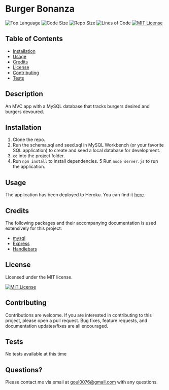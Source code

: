 # Burger Bonanza
![Top Language](https://img.shields.io/github/languages/top/nobleburgundy/burger-bonanza?color=blue)
![Code Size](https://img.shields.io/github/languages/code-size/nobleburgundy/burger-bonanza?color=blue)
![Repo Size](https://img.shields.io/github/repo-size/nobleburgundy/burger-bonanza?color=blue)
![Lines of Code](https://img.shields.io/tokei/lines/github/nobleburgundy/burger-bonanza?color=blue)
 [![MIT License](https://img.shields.io/apm/l/atomic-design-ui.svg?color=red)](https://github.com/nobleburgundy/burger-bonanza/blob/master/LICENSE)


## Table of Contents

- [Installation](#installation)
- [Usage](#usage)
- [Credits](#credits)
- [License](#license)
- [Contributing](#contributing)
- [Tests](#tests)

## Description 

An MVC app with a MySQL database that tracks burgers desired and burgers devoured.

## Installation

1. Clone the repo.
2. Run the schema.sql and seed.sql in MySQL Workbench (or your favorite SQL application) to create and seed a local database for development.
3. `cd` into the project folder.
4. Run `npm install` to install dependencies.
5 Run `node server.js` to run the application.


## Usage 

The application has been deployed to Heroku. You can find it [here](https://jcg-burger-bonanza.herokuapp.com).


## Credits

The following packages and their accompanying documentation is used extensively for this project:

- [mysql](https://www.npmjs.com/package/mysql)
- [Express](https://expressjs.com/)
- [Handlebars](https://handlebarsjs.com/)

## License

Licensed under the MIT license.

[![MIT License](https://img.shields.io/apm/l/atomic-design-ui.svg?color=red)](https://github.com/nobleburgundy/burger-bonanza/blob/master/LICENSE)

## Contributing

Contributions are welcome. If you are interested in contributing to this project, please open a pull request. Bug fixes, feature requests, and documentation updates/fixes are all encouraged.

## Tests

No tests available at this time

## Questions? 

Please contact me via email at goul0076@gmail.com with any questions.
